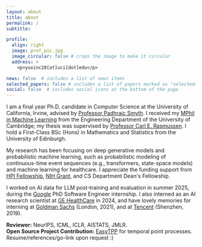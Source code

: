 ```yaml
---
layout: about
title: about
permalink: /
subtitle: 

profile:
  align: right
  image: prof_pic.jpg
  image_circular: false # crops the image to make it circular
  address: >
    <p>yuxinc20[at]uci[dot]edu</p>

news: false  # includes a list of news items
selected_papers: false # includes a list of papers marked as "selected={true}"
social: false  # includes social icons at the bottom of the page
---
```


I am a final year Ph.D. candidate in Computer Science at the University of California, Irvine, advised by [Professor Padhraic Smyth](https://www.ics.uci.edu/~smyth/). I received my [MPhil in Machine Learning](https://www.mlmi.eng.cam.ac.uk/) from the Engineering Department of the University of Cambridge; my thesis was supervised by [Professor Carl E. Rasmussen](https://mlg.eng.cam.ac.uk/carl/). I hold a First-Class BSc (Hons) in Mathematics and Statistics from the University of Edinburgh.

My research has been focusing on deep generative models and probabilistic machine learning, such as probabilistic modeling of continuous-time event sequences (e.g., transformers, state-space models) and machine learning for healthcare. I appreciate the funding support from [HPI Fellowship](https://hpi.ics.uci.edu/students/), [NIH Grant](https://www.ics.uci.edu/community/news/view_news?id=2090), and CS Department Dean's Fellowship.


I worked on AI data for LLM post-training and evaluation in summer 2025, during the [Google](https://www.google.com) PhD Software Engineer internship. I also interned as an AI research scientist at [GE HealthCare](https://www.gehealthcare.com/) in 2024, and have lovely memories for interning at [Goldman Sachs](https://www.goldmansachs.com/) (London, 2021), and at [Tencent](https://www.tencent.com/) (Shenzhen, 2019).

**Reviewer:** NeurIPS, ICML, ICLR, AISTATS, JMLR.\
**Open Source Project Contribution:** [EasyTPP](https://github.com/ant-research/EasyTemporalPointProcess/pull/48) for temporal point processes.\
Resume/references/go-link upon request :)